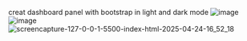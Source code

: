 creat dashboard panel with bootstrap in light and dark mode
![image](https://github.com/user-attachments/assets/761f5232-4fac-4294-bdc7-e8e42f8fc93f)
![image](https://github.com/user-attachments/assets/82462876-831c-425f-87c5-17984cb26e28)
![screencapture-127-0-0-1-5500-index-html-2025-04-24-16_52_18](https://github.com/user-attachments/assets/faa078e1-65f0-4b9d-ae3e-b00a2ad454c1)
